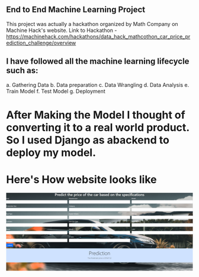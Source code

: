 ## End to End Machine Learning Project

  This project was actually a hackathon organized by Math Company on Machine    Hack's website.
  Link to Hackathon - https://machinehack.com/hackathons/data_hack_mathcothon_car_price_prediction_challenge/overview
  
## I have followed all the machine learning lifecycle such as:
a. Gathering Data
b. Data preparation
c. Data Wrangling
d. Data Analysis
e. Train Model
f. Test Model
g. Deployment

# After Making the Model I thought of converting it to a real world product. So I used Django as abackend to deploy my model.

# Here's How website looks like

![](App/Images/1.PNG)
